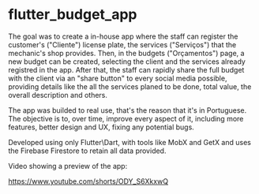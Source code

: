# flutter_budget_app

The goal was to create a in-house app where the staff can register the customer's ("Cliente") license plate, the services ("Serviços") that the mechanic's shop provides. Then, in the budgets ("Orçamentos") page, a new budget can be created, selecting the client and the services already registred in the app. After that, the staff can rapidly share the full budget with the client via an "share button" to every social media possible, providing details like the all the services planed to be done, total value, the overall description and others.

The app was builded to real use, that's the reason that it's in Portuguese. The objective is to, over time, improve every aspect of it, including more features, better design and UX, fixing any potential bugs. 

Developed using only Flutter\Dart, with tools like MobX and GetX and uses the Firebase Firestore to retain all data provided.

Video showing a preview of the app:

https://www.youtube.com/shorts/ODY_S6XkxwQ
